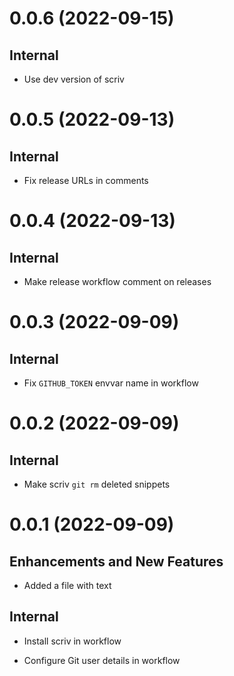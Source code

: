 
<a id='changelog-0.0.6'></a>
# 0.0.6 (2022-09-15)

## Internal

- Use dev version of scriv

<a id='changelog-0.0.5'></a>
# 0.0.5 (2022-09-13)

## Internal

- Fix release URLs in comments

<a id='changelog-0.0.4'></a>
# 0.0.4 (2022-09-13)

## Internal

- Make release workflow comment on releases

<a id='changelog-0.0.3'></a>
# 0.0.3 (2022-09-09)

## Internal

- Fix `GITHUB_TOKEN` envvar name in workflow

<a id='changelog-0.0.2'></a>
# 0.0.2 (2022-09-09)

## Internal

- Make scriv `git rm` deleted snippets

<a id='changelog-0.0.1'></a>
# 0.0.1 (2022-09-09)

## Enhancements and New Features

- Added a file with text

## Internal

- Install scriv in workflow

- Configure Git user details in workflow
